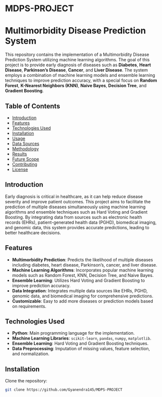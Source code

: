 # MDPS-PROJECT

# Multimorbidity Disease Prediction System

This repository contains the implementation of a Multimorbidity Disease Prediction System utilizing machine learning algorithms. The goal of this project is to provide early diagnosis of diseases such as **Diabetes**, **Heart Disease**, **Parkinson’s Disease**, **Cancer**, and **Liver Disease**. The system employs a combination of machine learning models and ensemble learning techniques to improve prediction accuracy, with a special focus on **Random Forest**, **K-Nearest Neighbors (KNN)**, **Naive Bayes**, **Decision Tree**, and **Gradient Boosting**.

## Table of Contents

- [Introduction](#introduction)
- [Features](#features)
- [Technologies Used](#technologies-used)
- [Installation](#installation)
- [Usage](#usage)
- [Data Sources](#data-sources)
- [Methodology](#methodology)
- [Results](#results)
- [Future Scope](#future-scope)
- [Contributing](#contributing)
- [License](#license)

## Introduction

Early diagnosis is critical in healthcare, as it can help reduce disease severity and improve patient outcomes. This project aims to facilitate the prediction of multiple diseases simultaneously using machine learning algorithms and ensemble techniques such as Hard Voting and Gradient Boosting. By integrating data from sources such as electronic health records (EHRs), patient-generated health data (PGHD), biomedical imaging, and genomic data, this system provides accurate predictions, leading to better healthcare decisions.

## Features

- **Multimorbidity Prediction**: Predicts the likelihood of multiple diseases including diabetes, heart disease, Parkinson’s, cancer, and liver disease.
- **Machine Learning Algorithms**: Incorporates popular machine learning models such as Random Forest, KNN, Decision Tree, and Naive Bayes.
- **Ensemble Learning**: Utilizes Hard Voting and Gradient Boosting to improve prediction accuracy.
- **Data Integration**: Integrates multiple data sources like EHRs, PGHD, genomic data, and biomedical imaging for comprehensive predictions.
- **Customizable**: Easy to add more diseases or prediction models based on requirements.

## Technologies Used

- **Python**: Main programming language for the implementation.
- **Machine Learning Libraries**: `scikit-learn`, `pandas`, `numpy`, `matplotlib`.
- **Ensemble Learning**: Hard Voting and Gradient Boosting techniques.
- **Data Preprocessing**: Imputation of missing values, feature selection, and normalization.

## Installation

Clone the repository:
```bash
git clone https://github.com/Gyanendra145/MDPS-PROJECT
